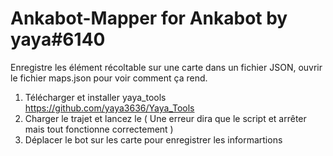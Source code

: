 # Ankabot-Mapper for Ankabot by yaya#6140

Enregistre les élément récoltable sur une carte dans un fichier JSON, ouvrir le fichier maps.json pour voir comment ça rend.

1. Télécharger et installer yaya_tools https://github.com/yaya3636/Yaya_Tools
2. Charger le trajet et lancez le ( Une erreur dira que le script et arrêter mais tout fonctionne correctement )
3. Déplacer le bot sur les carte pour enregistrer les informartions
